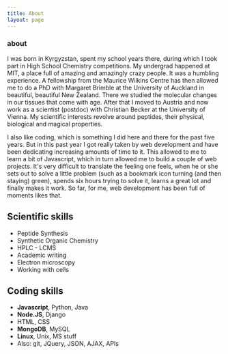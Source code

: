 ```yaml
---
title: About
layout: page
---
```

<h3>about</h3>
<p>I was born in Kyrgyzstan, spent my school years there, during which I took part in High School Chemistry competitions. My undergrad happened at MIT, a place full of amazing and amazingly crazy people. It was a humbling experience. A fellowship from the Maurice Wilkins Centre has then allowed me to do a PhD with Margaret Brimble at the University of Auckland in beautiful, beautiful New Zealand. There we studied the molecular changes in our tissues that come with age. After that I moved to Austria and now work as a scientist (postdoc) with Christian Becker at the University of Vienna. My scientific interests revolve around peptides, their physical, biological and magical properties.</p>

<p>I also like coding, which is something I did here and there for the past five years. But in this past year I got really taken by web development and have been dedicating increasing amounts of time to it. This allowed to me to learn a bit of Javascript, which in turn allowed me to build a couple of web projects. It's very difficult to translate the feeling one feels, when he or she sets out to solve a little problem (such as a bookmark icon turning (and then staying) green), spends six hours trying to solve it, learns a great lot and finally makes it work. So far, for me, web development has been full of moments likes that.</p>

<h2>Scientific skills</h2>

<ul class="skill-list">
	<li>Peptide Synthesis</li>
	<li>Synthetic Organic Chemistry</li>
	<li>HPLC - LCMS</li>
	<li>Academic writing</li>
	<li>Electron microscopy</li>
	<li>Working with cells</li>
</ul>

<h2>Coding skills</h2>

<ul class="skill-list">
	<li><b>Javascript</b>, Python, Java</li>
	<li><b>Node.JS</b>, Django</li>
	<li>HTML, CSS</li>
	<li><b>MongoDB</b>, MySQL</li>
	<li><b>Linux</b>, Unix, MS stuff</li>
	<li>Also: git, JQuery, JSON, AJAX, APIs</li>
</ul>
